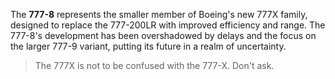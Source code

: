 The **777-8** represents the smaller member of Boeing's new 777X family, designed to replace the 777-200LR with improved efficiency and range. The 777-8's development has been overshadowed by delays and the focus on the larger 777-9 variant, putting its future in a realm of uncertainty.

> The 777X is not to be confused with the 777-X. Don't ask.